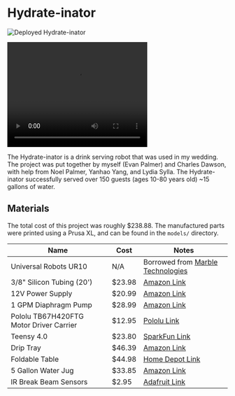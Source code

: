 # Hydrate-inator

![Deployed Hydrate-inator](https://github.com/evan-palmer/wedding-bot/blob/main/media/deployment.gif)

<video width="320" height="240" controls>
  <source src="media/deployment.mp4" type="video/mp4">
</video>

The Hydrate-inator is a drink serving robot that was used in my 
wedding. The project was put together by myself (Evan Palmer) and 
Charles Dawson, with help from Noel Palmer, Yanhao Yang, and Lydia 
Sylla. The Hydrate-inator successfully served over 150 guests (ages 
10-80 years old) ~15 gallons of water.

## Materials

The total cost of this project was roughly $238.88. The manufactured parts
were printed using a Prusa XL, and can be found in the `models/` directory.

| Name | Cost | Notes |
| ---- | ---- | ----- |
| Universal Robots UR10 | N/A | Borrowed from [Marble Technologies](https://www.seemarble.com/) |
| 3/8" Silicon Tubing (20') | $23.98 | [Amazon Link](https://www.amazon.com/dp/B089YGDB55) |
| 12V Power Supply | $20.99 | [Amazon Link](https://www.amazon.com/dp/B07MXXXBV8) |
| 1 GPM Diaphragm Pump | $28.99 | [Amazon Link](https://www.amazon.com/dp/B01N75ZIXF) |
| Pololu TB67H420FTG Motor Driver Carrier | $12.95 | [Pololu Link](https://www.pololu.com/product/2999) |
| Teensy 4.0 | $23.80 | [SparkFun Link](https://www.sparkfun.com/teensy-4-0.html) |
| Drip Tray | $46.39 | [Amazon Link](https://www.amazon.com/Kegco-KC-DP-125-Surface-Stainless/dp/B06WP5R2KD?sr=8-2) |
| Foldable Table | $44.98 | [Home Depot Link](https://www.homedepot.com/p/Lifetime-4-ft-One-Hand-Adjustable-Height-Fold-in-Half-Resin-Table-Almond-80943/322152748) |
| 5 Gallon Water Jug | $33.85 | [Amazon Link](https://www.amazon.com/Gallon-Plastic-Crown-Bottle-Container/dp/B01LZQFIFO?sr=8-3) |
| IR Break Beam Sensors | $2.95 | [Adafruit Link](https://www.adafruit.com/product/2167) |
